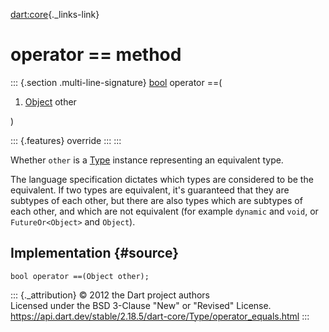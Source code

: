 [dart:core](../../dart-core/dart-core-library){._links-link}

operator == method
==================

::: {.section .multi-line-signature}
[bool](../bool-class) operator ==(

1.  [Object](../object-class) other

)

::: {.features}
override
:::
:::

Whether `other` is a [Type](../type-class) instance representing an
equivalent type.

The language specification dictates which types are considered to be the
equivalent. If two types are equivalent, it\'s guaranteed that they are
subtypes of each other, but there are also types which are subtypes of
each other, and which are not equivalent (for example `dynamic` and
`void`, or `FutureOr<Object>` and `Object`).

Implementation {#source}
--------------

``` {.language-dart data-language="dart"}
bool operator ==(Object other);
```

::: {._attribution}
© 2012 the Dart project authors\
Licensed under the BSD 3-Clause \"New\" or \"Revised\" License.\
<https://api.dart.dev/stable/2.18.5/dart-core/Type/operator_equals.html>
:::
